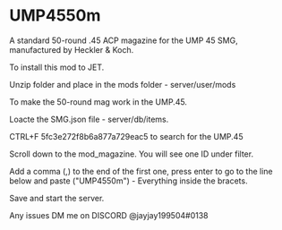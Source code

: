 # UMP4550m
A standard 50-round .45 ACP magazine for the UMP 45 SMG, manufactured by Heckler &amp; Koch.

To install this mod to JET.

Unzip folder and place in the mods folder - server/user/mods


To make the 50-round mag work in the UMP.45.

Loacte the SMG.json file - server/db/items.

CTRL+F 5fc3e272f8b6a877a729eac5 to search for the UMP.45

Scroll down to the mod_magazine. You will see one ID under filter.

Add a comma (,) to the end of the first one, press enter to go to the line below and paste ("UMP4550m") - Everything inside the bracets.

Save and start the server.

Any issues DM me on DISCORD @jayjay199504#0138
